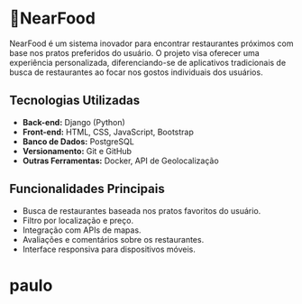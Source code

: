 # 🍕NearFood

NearFood é um sistema inovador para encontrar restaurantes próximos com base nos pratos preferidos do usuário. O projeto visa oferecer uma experiência personalizada, diferenciando-se de aplicativos tradicionais de busca de restaurantes ao focar nos gostos individuais dos usuários.

## Tecnologias Utilizadas
- **Back-end:** Django (Python)
- **Front-end:** HTML, CSS, JavaScript, Bootstrap
- **Banco de Dados:** PostgreSQL
- **Versionamento:** Git e GitHub
- **Outras Ferramentas:** Docker, API de Geolocalização

## Funcionalidades Principais
- Busca de restaurantes baseada nos pratos favoritos do usuário.
- Filtro por localização e preço.
- Integração com APIs de mapas.
- Avaliações e comentários sobre os restaurantes.
- Interface responsiva para dispositivos móveis.
# paulo
